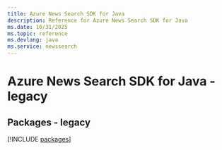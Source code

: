 ```yaml
---
title: Azure News Search SDK for Java
description: Reference for Azure News Search SDK for Java
ms.date: 10/31/2025
ms.topic: reference
ms.devlang: java
ms.service: newssearch
---
```

# Azure News Search SDK for Java - legacy
## Packages - legacy
[!INCLUDE [packages](news-search-index.md)]